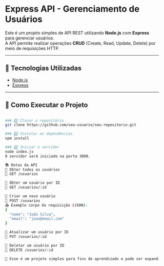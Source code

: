 # Express API - Gerenciamento de Usuários

Este é um projeto simples de API REST utilizando **Node.js** com **Express** para gerenciar usuários.  
A API permite realizar operações **CRUD** (Create, Read, Update, Delete) por meio de requisições HTTP.

---

## 🚀 Tecnologias Utilizadas

- [Node.js](https://nodejs.org/)
- [Express](https://expressjs.com/)

---

## 📌 Como Executar o Projeto
```sh

### 1️⃣ Clonar o repositório  
git clone https://github.com/seu-usuario/seu-repositorio.git

### 2️⃣ Instalar as dependências
npm install

### 3️⃣ Iniciar o servidor
node index.js
O servidor será iniciado na porta 3000.

📚 Rotas da API
🔹 Obter todos os usuários
📌 GET /usuarios

🔹 Obter um usuário por ID
📌 GET /usuarios/:id

🔹 Criar um novo usuário
📌 POST /usuarios
📤 Exemplo corpo da requisição (JSON):
{
  "nome": "João Silva",
  "email": "joao@email.com"
}

🔹 Atualizar um usuário por ID
📌 PUT /usuarios/:id

🔹 Deletar um usuário por ID
📌 DELETE /usuarios/:id

📌 Esse é um projeto simples para fins de aprendizado e pode ser expandido com banco de dados e autenticação futuramente.

